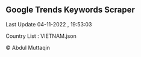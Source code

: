

## Google Trends Keywords Scraper 
 
Last Update 04-11-2022 , 19:53:03

Country List :
VIETNAM.json



© Abdul Muttaqin 

